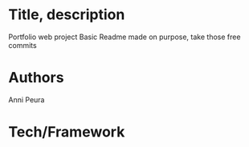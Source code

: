# Title, description

Portfolio web project
Basic Readme made on purpose, take those free commits

# Authors

Anni Peura

# Tech/Framework

